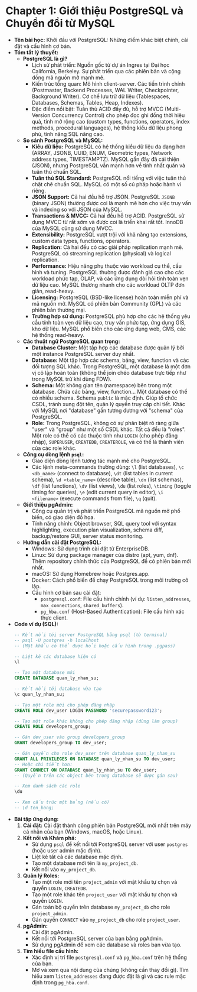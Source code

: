 # Chapter 1: Giới thiệu PostgreSQL và Chuyển đổi từ MySQL

* **Tên bài học:** Khởi đầu với PostgreSQL: Những điểm khác biệt chính, cài đặt và cấu hình cơ bản.
* **Tóm tắt lý thuyết:**
    * **PostgreSQL là gì?**
        * Lịch sử phát triển: Nguồn gốc từ dự án Ingres tại Đại học California, Berkeley. Sự phát triển qua các phiên bản và cộng đồng mã nguồn mở mạnh mẽ.
        * Kiến trúc tổng quan: Mô hình client-server. Các tiến trình chính (Postmaster, Backend Processes, WAL Writer, Checkpointer, Background Writer). Cơ chế lưu trữ dữ liệu (Tablespaces, Databases, Schemas, Tables, Heap, Indexes).
        * Đặc điểm nổi bật: Tuân thủ ACID đầy đủ, hỗ trợ MVCC (Multi-Version Concurrency Control) cho phép đọc ghi đồng thời hiệu quả, tính mở rộng cao (custom types, functions, operators, index methods, procedural languages), hệ thống kiểu dữ liệu phong phú, tính năng SQL nâng cao.
    * **So sánh PostgreSQL và MySQL:**
        * **Kiểu dữ liệu:** PostgreSQL có hệ thống kiểu dữ liệu đa dạng hơn (ARRAY, JSONB, UUID, ENUM, Geometric types, Network address types, TIMESTAMPTZ). MySQL gần đây đã cải thiện (JSON), nhưng PostgreSQL vẫn mạnh hơn về tính nhất quán và tuân thủ chuẩn SQL.
        * **Tuân thủ SQL Standard:** PostgreSQL nổi tiếng với việc tuân thủ chặt chẽ chuẩn SQL. MySQL có một số cú pháp hoặc hành vi riêng.
        * **JSON Support:** Cả hai đều hỗ trợ JSON. PostgreSQL `JSONB` (binary JSON) thường được coi là mạnh mẽ hơn cho việc truy vấn và indexing so với JSON của MySQL.
        * **Transactions & MVCC:** Cả hai đều hỗ trợ ACID. PostgreSQL sử dụng MVCC từ rất sớm và được coi là triển khai rất tốt. InnoDB của MySQL cũng sử dụng MVCC.
        * **Extensibility:** PostgreSQL vượt trội với khả năng tạo extensions, custom data types, functions, operators.
        * **Replication:** Cả hai đều có các giải pháp replication mạnh mẽ. PostgreSQL có streaming replication (physical) và logical replication.
        * **Performance:** Hiệu năng phụ thuộc vào workload cụ thể, cấu hình và tuning. PostgreSQL thường được đánh giá cao cho các workload phức tạp, OLAP, và các ứng dụng đòi hỏi tính toàn vẹn dữ liệu cao. MySQL thường nhanh cho các workload OLTP đơn giản, read-heavy.
        * **Licensing:** PostgreSQL (BSD-like license) hoàn toàn miễn phí và mã nguồn mở. MySQL có phiên bản Community (GPL) và các phiên bản thương mại.
        * **Trường hợp sử dụng:** PostgreSQL phù hợp cho các hệ thống yêu cầu tính toàn vẹn dữ liệu cao, truy vấn phức tạp, ứng dụng GIS, kho dữ liệu. MySQL phổ biến cho các ứng dụng web, CMS, các hệ thống read-heavy.
    * **Các thuật ngữ PostgreSQL quan trọng:**
        * **Database Cluster:** Một tập hợp các database được quản lý bởi một instance PostgreSQL server duy nhất.
        * **Database:** Một tập hợp các schema, bảng, view, function và các đối tượng SQL khác. Trong PostgreSQL, một database là một đơn vị cô lập hoàn toàn (không thể join chéo database trực tiếp như trong MySQL trừ khi dùng FDW).
        * **Schema:** Một không gian tên (namespace) bên trong một database. Chứa các bảng, view, function... Một database có thể có nhiều schema. Schema `public` là mặc định. Giúp tổ chức CSDL, tránh xung đột tên, quản lý quyền truy cập chi tiết. Khác với MySQL nơi "database" gần tương đương với "schema" của PostgreSQL.
        * **Role:** Trong PostgreSQL, không có sự phân biệt rõ ràng giữa "user" và "group" như một số CSDL khác. Tất cả đều là "roles". Một role có thể có các thuộc tính như `LOGIN` (cho phép đăng nhập), `SUPERUSER`, `CREATEDB`, `CREATEROLE`, và có thể là thành viên của các role khác.
    * **Công cụ dòng lệnh `psql`:**
        * Giao diện dòng lệnh tương tác mạnh mẽ cho PostgreSQL.
        * Các lệnh meta-commands thường dùng: `\l` (list databases), `\c <db_name>` (connect to database), `\dt` (list tables in current schema), `\d <table_name>` (describe table), `\dn` (list schemas), `\df` (list functions), `\dv` (list views), `\du` (list roles), `\timing` (toggle timing for queries), `\e` (edit current query in editor), `\i <filename>` (execute commands from file), `\q` (quit).
    * **Giới thiệu pgAdmin:**
        * Công cụ quản trị và phát triển PostgreSQL mã nguồn mở phổ biến, có giao diện đồ họa.
        * Tính năng chính: Object browser, SQL query tool với syntax highlighting, execution plan visualization, schema diff, backup/restore GUI, server status monitoring.
    * **Hướng dẫn cài đặt PostgreSQL:**
        * Windows: Sử dụng trình cài đặt từ EnterpriseDB.
        * Linux: Sử dụng package manager của distro (apt, yum, dnf). Thêm repository chính thức của PostgreSQL để có phiên bản mới nhất.
        * macOS: Sử dụng Homebrew hoặc Postgres.app.
        * Docker: Cách phổ biến để chạy PostgreSQL trong môi trường cô lập.
        * Cấu hình cơ bản sau cài đặt:
            * `postgresql.conf`: File cấu hình chính (ví dụ: `listen_addresses`, `max_connections`, `shared_buffers`).
            * `pg_hba.conf` (Host-Based Authentication): File cấu hình xác thực client.
* **Code ví dụ (SQL):**
    ```sql
    -- Kết nối tới server PostgreSQL bằng psql (từ terminal)
    -- psql -U postgres -h localhost 
    -- (Mật khẩu có thể được hỏi hoặc cấu hình trong .pgpass)

    -- Liệt kê các database hiện có
    \l

    -- Tạo một database mới
    CREATE DATABASE quan_ly_nhan_su;

    -- Kết nối tới database vừa tạo
    \c quan_ly_nhan_su;

    -- Tạo một role mới cho phép đăng nhập
    CREATE ROLE dev_user LOGIN PASSWORD 'securepassword123';

    -- Tạo một role khác không cho phép đăng nhập (dùng làm group)
    CREATE ROLE developers_group;

    -- Gán dev_user vào group developers_group
    GRANT developers_group TO dev_user;

    -- Gán quyền cho role dev_user trên database quan_ly_nhan_su
    GRANT ALL PRIVILEGES ON DATABASE quan_ly_nhan_su TO dev_user;
    -- Hoặc chi tiết hơn:
    GRANT CONNECT ON DATABASE quan_ly_nhan_su TO dev_user;
    -- (Quyền trên các object bên trong database sẽ được gán sau)

    -- Xem danh sách các role
    \du

    -- Xem cấu trúc một bảng (nếu có)
    -- \d ten_bang;
    ```
* **Bài tập ứng dụng:**
    1.  **Cài đặt:** Cài đặt thành công phiên bản PostgreSQL mới nhất trên máy cá nhân của bạn (Windows, macOS, hoặc Linux).
    2.  **Kết nối và Khám phá:**
        * Sử dụng `psql` để kết nối tới PostgreSQL server với user `postgres` (hoặc user admin mặc định).
        * Liệt kê tất cả các database mặc định.
        * Tạo một database mới tên là `my_project_db`.
        * Kết nối vào `my_project_db`.
    3.  **Quản lý Roles:**
        * Tạo một role mới tên `project_admin` với mật khẩu tự chọn và quyền `LOGIN`, `CREATEDB`.
        * Tạo một role khác tên `project_user` với mật khẩu tự chọn và quyền `LOGIN`.
        * Gán toàn bộ quyền trên database `my_project_db` cho role `project_admin`.
        * Gán quyền `CONNECT` vào `my_project_db` cho role `project_user`.
    4.  **pgAdmin:**
        * Cài đặt pgAdmin.
        * Kết nối tới PostgreSQL server của bạn bằng pgAdmin.
        * Sử dụng pgAdmin để xem các database và roles bạn vừa tạo.
    5.  **Tìm hiểu file cấu hình:**
        * Xác định vị trí file `postgresql.conf` và `pg_hba.conf` trên hệ thống của bạn.
        * Mở và xem qua nội dung của chúng (không cần thay đổi gì). Tìm hiểu xem `listen_addresses` đang được đặt là gì và các rule mặc định trong `pg_hba.conf`.

